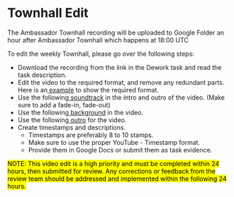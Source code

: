 # Townhall Edit

The Ambassador Townhall recording will be uploaded to Google Folder an hour after Ambassador Townhall which happens at 18:00 UTC

To edit the weekly Townhall, please go over the following steps:

* Download the recording from the link in the Dework task and read the task description.
* Edit the video to the required format, and remove any redundant parts. Here is an[ example](https://www.youtube.com/watch?v=dN0VyNmtxsk) to show the required format.
* Use the following[ soundtrack](https://drive.google.com/file/d/1h6I01BY\_pmJ-X-op5wwuX7uATScpReYp/view?usp=sharing) in the intro and outro of the video. (Make sure to add a fade-in, fade-out)
* Use the following[ background](https://drive.google.com/file/d/1dhaFcG82DhE0\_7z5oZl6HmXdw\_tR4lMK/view?usp=sharing) in the video.
* Use the following[ outro](https://drive.google.com/file/d/1nJ\_8CsccT-BUcPuLu\_hj92iw30gEjXQp/view?usp=sharing) for the video.
* Create timestamps and descriptions.
  * Timestamps are preferably 8 to 10 stamps.
  * Make sure to use the proper YouTube - Timestamp format.
  * Provide them in Google Docs or submit them as task evidence.

<mark style="background-color:yellow;">NOTE: This video edit is a high priority and must be completed within 24 hours, then submitted for review. Any corrections or feedback from the review team should be addressed and implemented within the following 24 hours.</mark>
